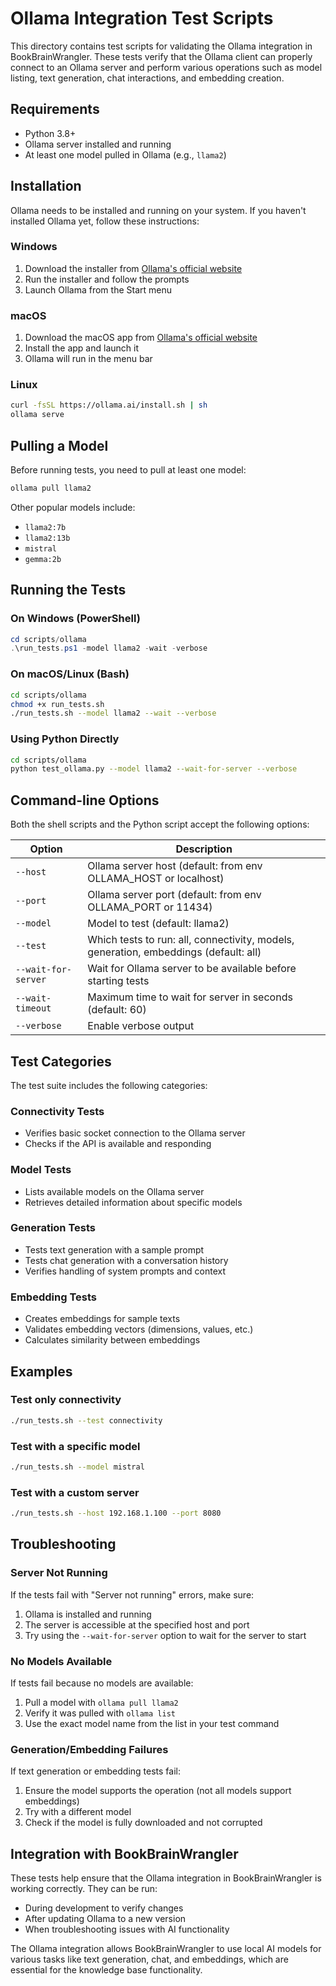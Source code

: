 # Ollama Integration Test Scripts

This directory contains test scripts for validating the Ollama integration in BookBrainWrangler. These tests verify that the Ollama client can properly connect to an Ollama server and perform various operations such as model listing, text generation, chat interactions, and embedding creation.

## Requirements

- Python 3.8+
- Ollama server installed and running
- At least one model pulled in Ollama (e.g., `llama2`)

## Installation

Ollama needs to be installed and running on your system. If you haven't installed Ollama yet, follow these instructions:

### Windows

1. Download the installer from [Ollama's official website](https://ollama.ai/download)
2. Run the installer and follow the prompts
3. Launch Ollama from the Start menu

### macOS

1. Download the macOS app from [Ollama's official website](https://ollama.ai/download)
2. Install the app and launch it
3. Ollama will run in the menu bar

### Linux

```bash
curl -fsSL https://ollama.ai/install.sh | sh
ollama serve
```

## Pulling a Model

Before running tests, you need to pull at least one model:

```bash
ollama pull llama2
```

Other popular models include:
- `llama2:7b`
- `llama2:13b`
- `mistral`
- `gemma:2b`

## Running the Tests

### On Windows (PowerShell)

```powershell
cd scripts/ollama
.\run_tests.ps1 -model llama2 -wait -verbose
```

### On macOS/Linux (Bash)

```bash
cd scripts/ollama
chmod +x run_tests.sh
./run_tests.sh --model llama2 --wait --verbose
```

### Using Python Directly

```bash
cd scripts/ollama
python test_ollama.py --model llama2 --wait-for-server --verbose
```

## Command-line Options

Both the shell scripts and the Python script accept the following options:

| Option | Description |
|--------|-------------|
| `--host` | Ollama server host (default: from env OLLAMA_HOST or localhost) |
| `--port` | Ollama server port (default: from env OLLAMA_PORT or 11434) |
| `--model` | Model to test (default: llama2) |
| `--test` | Which tests to run: all, connectivity, models, generation, embeddings (default: all) |
| `--wait-for-server` | Wait for Ollama server to be available before starting tests |
| `--wait-timeout` | Maximum time to wait for server in seconds (default: 60) |
| `--verbose` | Enable verbose output |

## Test Categories

The test suite includes the following categories:

### Connectivity Tests
- Verifies basic socket connection to the Ollama server
- Checks if the API is available and responding

### Model Tests
- Lists available models on the Ollama server
- Retrieves detailed information about specific models

### Generation Tests
- Tests text generation with a sample prompt
- Tests chat generation with a conversation history
- Verifies handling of system prompts and context

### Embedding Tests
- Creates embeddings for sample texts
- Validates embedding vectors (dimensions, values, etc.)
- Calculates similarity between embeddings

## Examples

### Test only connectivity

```bash
./run_tests.sh --test connectivity
```

### Test with a specific model

```bash
./run_tests.sh --model mistral
```

### Test with a custom server

```bash
./run_tests.sh --host 192.168.1.100 --port 8080
```

## Troubleshooting

### Server Not Running

If the tests fail with "Server not running" errors, make sure:
1. Ollama is installed and running
2. The server is accessible at the specified host and port
3. Try using the `--wait-for-server` option to wait for the server to start

### No Models Available

If tests fail because no models are available:
1. Pull a model with `ollama pull llama2`
2. Verify it was pulled with `ollama list`
3. Use the exact model name from the list in your test command

### Generation/Embedding Failures

If text generation or embedding tests fail:
1. Ensure the model supports the operation (not all models support embeddings)
2. Try with a different model
3. Check if the model is fully downloaded and not corrupted

## Integration with BookBrainWrangler

These tests help ensure that the Ollama integration in BookBrainWrangler is working correctly. They can be run:
- During development to verify changes
- After updating Ollama to a new version
- When troubleshooting issues with AI functionality

The Ollama integration allows BookBrainWrangler to use local AI models for various tasks like text generation, chat, and embeddings, which are essential for the knowledge base functionality.
